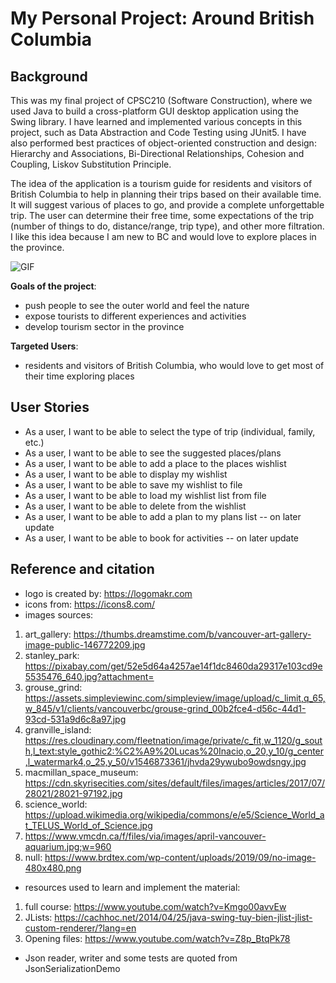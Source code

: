 # My Personal Project: Around British Columbia

## Background

This was my final project of CPSC210 (Software Construction), where we used Java to build a cross-platform GUI desktop application using the Swing library. I have learned and implemented various concepts in this project, such as Data Abstraction and Code Testing using JUnit5. I have also performed best practices of object-oriented construction and design: Hierarchy and Associations, Bi-Directional Relationships, Cohesion and Coupling, Liskov Substitution Principle.

The idea of the application is a tourism guide for residents and visitors of British Columbia to help in planning their trips based on their available time. It will suggest various of places to go, and provide a complete unforgettable trip. The user can determine their free time, some expectations of the trip (number of things to do, distance/range, trip type), and other more filtration. I like this idea because I am new to BC and would love to explore places in the province.

![GIF](data/demo.gif)

**Goals of the project**:
- push people to see the outer world and feel the nature
- expose tourists to different experiences and activities
- develop tourism sector in the province

**Targeted Users**:
- residents and visitors of British Columbia, who would love to get most of their time exploring places

## User Stories
- As a user, I want to be able to select the type of trip (individual, family, etc.)
- As a user, I want to be able to see the suggested places/plans
- As a user, I want to be able to add a place to the places wishlist
- As a user, I want to be able to display my wishlist
- As a user, I want to be able to save my wishlist to file
- As a user, I want to be able to load my wishlist list from file
- As a user, I want to be able to delete from the wishlist
- As a user, I want to be able to add a plan to my plans list -- on later update
- As a user, I want to be able to book for activities -- on later update

## Reference and citation

- logo is created by: https://logomakr.com
- icons from: https://icons8.com/
- images sources:
1. art_gallery: https://thumbs.dreamstime.com/b/vancouver-art-gallery-image-public-146772209.jpg
2. stanley_park: https://pixabay.com/get/52e5d64a4257ae14f1dc8460da29317e103cd9e5535476_640.jpg?attachment=
3. grouse_grind: https://assets.simpleviewinc.com/simpleview/image/upload/c_limit,q_65,w_845/v1/clients/vancouverbc/grouse-grind_00b2fce4-d56c-44d1-93cd-531a9d6c8a97.jpg
4. granville_island: https://res.cloudinary.com/fleetnation/image/private/c_fit,w_1120/g_south,l_text:style_gothic2:%C2%A9%20Lucas%20Inacio,o_20,y_10/g_center,l_watermark4,o_25,y_50/v1546873361/jhvda29ywubo9owdsngy.jpg
5. macmillan_space_museum: https://cdn.skyrisecities.com/sites/default/files/images/articles/2017/07/28021/28021-97192.jpg
6. science_world: https://upload.wikimedia.org/wikipedia/commons/e/e5/Science_World_at_TELUS_World_of_Science.jpg
7. https://www.vmcdn.ca/f/files/via/images/april-vancouver-aquarium.jpg;w=960
8. null: https://www.brdtex.com/wp-content/uploads/2019/09/no-image-480x480.png

- resources used to learn and implement the material:
1. full course: https://www.youtube.com/watch?v=Kmgo00avvEw
2. JLists: https://cachhoc.net/2014/04/25/java-swing-tuy-bien-jlist-jlist-custom-renderer/?lang=en
3. Opening files: https://www.youtube.com/watch?v=Z8p_BtqPk78

- Json reader, writer and some tests are quoted from JsonSerializationDemo

